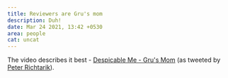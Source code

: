 ```yaml
---
title: Reviewers are Gru's mom
description: Duh!
date: Mar 24 2021, 13:42 +0530
area: people
cat: uncat
---
```


The video describes it best - [Despicable Me - Gru's Mom](https://www.youtube.com/watch?v=Xmmx93odvdo)
(as tweeted by [Peter Richtarik](https://twitter.com/peter_richtarik/status/1373588656150167552)).
